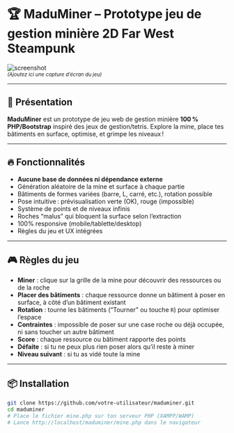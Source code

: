 # 🏆 MaduMiner – Prototype jeu de gestion minière 2D Far West Steampunk

![screenshot](https://user-images.githubusercontent.com/123456789/placeholder.png)  
<sup>*(Ajoutez ici une capture d’écran du jeu)*</sup>

---

## 🚀 Présentation

**MaduMiner** est un prototype de jeu web de gestion minière **100 % PHP/Bootstrap** inspiré des jeux de gestion/tetris. Explore la mine, place tes bâtiments en surface, optimise, et grimpe les niveaux !

---

## 🔥 Fonctionnalités

- **Aucune base de données ni dépendance externe**
- Génération aléatoire de la mine et surface à chaque partie
- Bâtiments de formes variées (barre, L, carré, etc.), rotation possible
- Pose intuitive : prévisualisation verte (OK), rouge (impossible)
- Système de points et de niveaux infinis
- Roches “malus” qui bloquent la surface selon l’extraction
- 100% responsive (mobile/tablette/desktop)
- Règles du jeu et UX intégrées

---

## 🎮 Règles du jeu

- **Miner** : clique sur la grille de la mine pour découvrir des ressources ou de la roche
- **Placer des bâtiments** : chaque ressource donne un bâtiment à poser en surface, à côté d’un bâtiment existant
- **Rotation** : tourne les bâtiments (“Tourner” ou touche `R`) pour optimiser l’espace
- **Contraintes** : impossible de poser sur une case roche ou déjà occupée, ni sans toucher un autre bâtiment
- **Score** : chaque ressource ou bâtiment rapporte des points
- **Défaite** : si tu ne peux plus rien poser alors qu’il reste à miner
- **Niveau suivant** : si tu as vidé toute la mine

---

## 📦 Installation

```bash
git clone https://github.com/votre-utilisateur/maduminer.git
cd maduminer
# Place le fichier mine.php sur ton serveur PHP (XAMPP/WAMP)
# Lance http://localhost/maduminer/mine.php dans le navigateur
